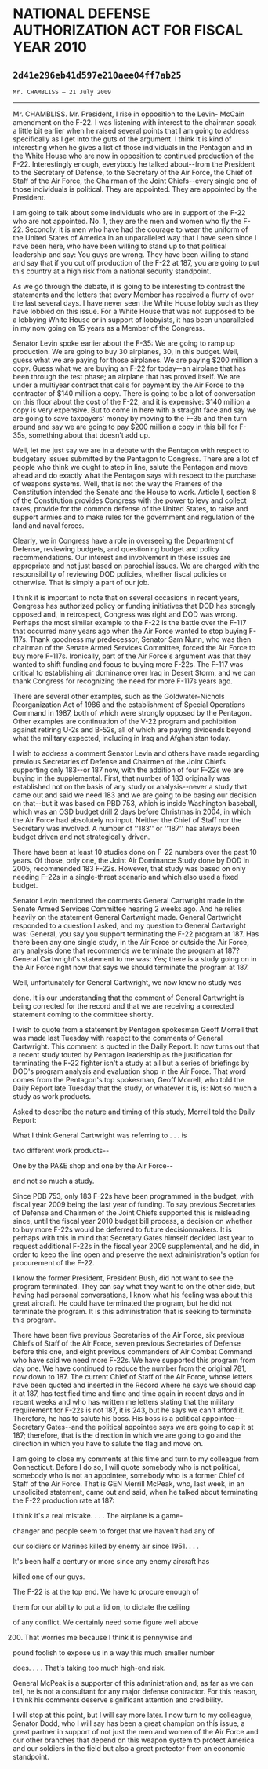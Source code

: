 # NATIONAL DEFENSE AUTHORIZATION ACT FOR FISCAL YEAR 2010
## `2d41e296eb41d597e210aee04ff7ab25`
`Mr. CHAMBLISS — 21 July 2009`

---


Mr. CHAMBLISS. Mr. President, I rise in opposition to the Levin-
McCain amendment on the F-22. I was listening with interest to the 
chairman speak a little bit earlier when he raised several points that 
I am going to address specifically as I get into the guts of the 
argument. I think it is kind of interesting when he gives a list of 
those individuals in the Pentagon and in the White House who are now in 
opposition to continued production of the F-22. Interestingly enough, 
everybody he talked about--from the President to the Secretary of 
Defense, to the Secretary of the Air Force, the Chief of Staff of the 
Air Force, the Chairman of the Joint Chiefs--every single one of those 
individuals is political. They are appointed. They are appointed by the 
President.

I am going to talk about some individuals who are in support of the 
F-22 who are not appointed. No. 1, they are the men and women who fly 
the F-22. Secondly, it is men who have had the courage to wear the 
uniform of the United States of America in an unparalleled way that I 
have seen since I have been here, who have been willing to stand up to 
that political leadership and say: You guys are wrong. They have been 
willing to stand and say that if you cut off production of the F-22 at 
187, you are going to put this country at a high risk from a national 
security standpoint.

As we go through the debate, it is going to be interesting to 
contrast the statements and the letters that every Member has received 
a flurry of over the last several days. I have never seen the White 
House lobby such as they have lobbied on this issue. For a White House 
that was not supposed to be a lobbying White House or in support of 
lobbyists, it has been unparalleled in my now going on 15 years as a 
Member of the Congress.

Senator Levin spoke earlier about the F-35: We are going to ramp up 
production. We are going to buy 30 airplanes, 30, in this budget. Well, 
guess what we are paying for those airplanes. We are paying $200 
million a copy. Guess what we are buying an F-22 for today--an airplane 
that has been through the test phase; an airplane that has proved 
itself. We are under a multiyear contract that calls for payment by the 
Air Force to the contractor of $140 million a copy. There is going to 
be a lot of conversation on this floor about the cost of the F-22, and 
it is expensive: $140 million a copy is very expensive. But to come in 
here with a straight face and say we are going to save taxpayers' money 
by moving to the F-35 and then turn around and say we are going to pay 
$200 million a copy in this bill for F-35s, something about that 
doesn't add up.

Well, let me just say we are in a debate with the Pentagon with 
respect to budgetary issues submitted by the Pentagon to Congress. 
There are a lot of people who think we ought to step in line, salute 
the Pentagon and move ahead and do exactly what the Pentagon says with 
respect to the purchase of weapons systems. Well, that is not the way 
the Framers of the Constitution intended the Senate and the House to 
work. Article I, section 8 of the Constitution provides Congress with 
the power to levy and collect taxes, provide for the common defense of 
the United States, to raise and support armies and to make rules for 
the government and regulation of the land and naval forces.

Clearly, we in Congress have a role in overseeing the Department of 
Defense, reviewing budgets, and questioning budget and policy 
recommendations. Our interest and involvement in these issues are 
appropriate and not just based on parochial issues. We are charged with 
the responsibility of reviewing DOD policies, whether fiscal policies 
or otherwise. That is simply a part of our job.

I think it is important to note that on several occasions in recent 
years, Congress has authorized policy or funding initiatives that DOD 
has strongly opposed and, in retrospect, Congress was right and DOD was 
wrong. Perhaps the most similar example to the F-22 is the battle over 
the F-117 that occurred many years ago when the Air Force wanted to 
stop buying F-117s. Thank goodness my predecessor, Senator Sam Nunn, 
who was then chairman of the Senate Armed Services Committee, forced 
the Air Force to buy more F-117s. Ironically, part of the Air Force's 
argument was that they wanted to shift funding and focus to buying more 
F-22s. The F-117 was critical to establishing air dominance over Iraq 
in Desert Storm, and we can thank Congress for recognizing the need for 
more F-117s years ago.

There are several other examples, such as the Goldwater-Nichols 
Reorganization Act of 1986 and the establishment of Special Operations 
Command in 1987, both of which were strongly opposed by the Pentagon. 
Other examples are continuation of the V-22 program and prohibition 
against retiring U-2s and B-52s, all of which are paying dividends 
beyond what the military expected, including in Iraq and Afghanistan 
today.

I wish to address a comment Senator Levin and others have made 
regarding previous Secretaries of Defense and Chairmen of the Joint 
Chiefs supporting only 183--or 187 now, with the addition of four F-22s 
we are buying in the supplemental. First, that number of 183 originally 
was established not on the basis of any study or analysis--never a 
study that came out and said we need 183 and we are going to be basing 
our decision on that--but it was based on PBD 753, which is inside 
Washington baseball, which was an OSD budget drill 2 days before 
Christmas in 2004, in which the Air Force had absolutely no input. 
Neither the Chief of Staff nor the Secretary was involved. A number of 
''183'' or ''187'' has always been budget driven and not strategically 
driven.

There have been at least 10 studies done on F-22 numbers over the 
past 10 years. Of those, only one, the Joint Air Dominance Study done 
by DOD in 2005, recommended 183 F-22s. However, that study was based on 
only needing F-22s in a single-threat scenario and which also used a 
fixed budget.

Senator Levin mentioned the comments General Cartwright made in the 
Senate Armed Services Committee hearing 2 weeks ago. And he relies 
heavily on the statement General Cartwright made. General Cartwright 
responded to a question I asked, and my question to General Cartwright 
was: General, you say you support terminating the F-22 program at 187. 
Has there been any one single study, in the Air Force or outside the 
Air Force, any analysis done that recommends we terminate the program 
at 187? General Cartwright's statement to me was: Yes; there is a study 
going on in the Air Force right now that says we should terminate the 
program at 187.

Well, unfortunately for General Cartwright, we now know no study was


done. It is our understanding that the comment of General Cartwright is 
being corrected for the record and that we are receiving a corrected 
statement coming to the committee shortly.

I wish to quote from a statement by Pentagon spokesman Geoff Morrell 
that was made last Tuesday with respect to the comments of General 
Cartwright. This comment is quoted in the Daily Report. It now turns 
out that a recent study touted by Pentagon leadership as the 
justification for terminating the F-22 fighter isn't a study at all but 
a series of briefings by DOD's program analysis and evaluation shop in 
the Air Force. That word comes from the Pentagon's top spokesman, Geoff 
Morrell, who told the Daily Report late Tuesday that the study, or 
whatever it is, is: Not so much a study as work products.

Asked to describe the nature and timing of this study, Morrell told 
the Daily Report:




 What I think General Cartwright was referring to . . . is 


 two different work products--


One by the PA&E shop and one by the Air Force--



 and not so much a study.


Since PDB 753, only 183 F-22s have been programmed in the budget, 
with fiscal year 2009 being the last year of funding. To say previous 
Secretaries of Defense and Chairmen of the Joint Chiefs supported this 
is misleading since, until the fiscal year 2010 budget bill process, a 
decision on whether to buy more F-22s would be deferred to future 
decisionmakers. It is perhaps with this in mind that Secretary Gates 
himself decided last year to request additional F-22s in the fiscal 
year 2009 supplemental, and he did, in order to keep the line open and 
preserve the next administration's option for procurement of the F-22.

I know the former President, President Bush, did not want to see the 
program terminated. They can say what they want to on the other side, 
but having had personal conversations, I know what his feeling was 
about this great aircraft. He could have terminated the program, but he 
did not terminate the program. It is this administration that is 
seeking to terminate this program.

There have been five previous Secretaries of the Air Force, six 
previous Chiefs of Staff of the Air Force, seven previous Secretaries 
of Defense before this one, and eight previous commanders of Air Combat 
Command who have said we need more F-22s. We have supported this 
program from day one. We have continued to reduce the number from the 
original 781, now down to 187. The current Chief of Staff of the Air 
Force, whose letters have been quoted and inserted in the Record where 
he says we should cap it at 187, has testified time and time and time 
again in recent days and in recent weeks and who has written me letters 
stating that the military requirement for F-22s is not 187, it is 243, 
but he says we can't afford it. Therefore, he has to salute his boss. 
His boss is a political appointee--Secretary Gates--and the political 
appointee says we are going to cap it at 187; therefore, that is the 
direction in which we are going to go and the direction in which you 
have to salute the flag and move on.

I am going to close my comments at this time and turn to my colleague 
from Connecticut. Before I do so, I will quote somebody who is not 
political, somebody who is not an appointee, somebody who is a former 
Chief of Staff of the Air Force. That is GEN Merrill McPeak, who, last 
week, in an unsolicited statement, came out and said, when he talked 
about terminating the F-22 production rate at 187:




 I think it's a real mistake. . . . The airplane is a game-


 changer and people seem to forget that we haven't had any of 


 our soldiers or Marines killed by enemy air since 1951. . . . 


 It's been half a century or more since any enemy aircraft has 


 killed one of our guys.



 The F-22 is at the top end. We have to procure enough of 


 them for our ability to put a lid on, to dictate the ceiling 


 of any conflict. We certainly need some figure well above 


 200. That worries me because I think it is pennywise and 


 pound foolish to expose us in a way this much smaller number 


 does. . . . That's taking too much high-end risk.


General McPeak is a supporter of this administration and, as far as 
we can tell, he is not a consultant for any major defense contractor. 
For this reason, I think his comments deserve significant attention and 
credibility.

I will stop at this point, but I will say more later. I now turn to 
my colleague, Senator Dodd, who I will say has been a great champion on 
this issue, a great partner in support of not just the men and women of 
the Air Force and our other branches that depend on this weapon system 
to protect America and our soldiers in the field but also a great 
protector from an economic standpoint.